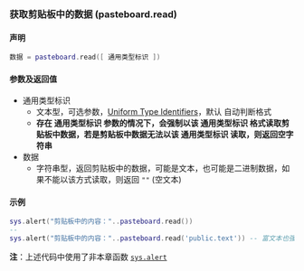 ### 获取剪贴板中的数据 \(**pasteboard\.read**\)


#### 声明
```lua
数据 = pasteboard.read([ 通用类型标识 ])
```

  
#### 参数及返回值
- 通用类型标识
    - 文本型，可选参数，[Uniform Type Identifiers](https://developer.apple.com/library/ios/documentation/Miscellaneous/Reference/UTIRef/Articles/System-DeclaredUniformTypeIdentifiers.html)，默认 自动判断格式
    - **存在 通用类型标识 参数的情况下，会强制以该 通用类型标识 格式读取剪贴板中数据，若是剪贴板中数据无法以该 通用类型标识 读取，则返回空字符串**
- 数据
    - 字符串型，返回剪贴板中的数据，可能是文本，也可能是二进制数据，如果不能以该方式读取，则返回 `""` (空文本) 

  
#### 示例  
```lua
sys.alert("剪贴板中的内容："..pasteboard.read())
--
sys.alert("剪贴板中的内容："..pasteboard.read('public.text')) -- 富文本也强行以文本方式读取剪贴板
```
**注**：上述代码中使用了非本章函数 [`sys.alert`](/Handbook/sys/sys.alert.md)


